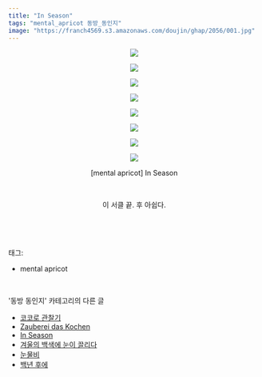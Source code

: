 ```yaml
---
title: "In Season"
tags: "mental_apricot 동방_동인지"
image: "https://franch4569.s3.amazonaws.com/doujin/ghap/2056/001.jpg"
---
```

<div class="article">
<p style="text-align: center; clear: none; float: none;"><img src="{{ site.imgserver2 }}/ghap/2056/001.jpg"/></p>
<p style="text-align: center; clear: none; float: none;"><img src="{{ site.imgserver2 }}/ghap/2056/002.jpg"/></p>
<p style="text-align: center; clear: none; float: none;"><img src="{{ site.imgserver2 }}/ghap/2056/003.jpg"/></p>
<p style="text-align: center; clear: none; float: none;"><img src="{{ site.imgserver2 }}/ghap/2056/004.jpg"/></p>
<p style="text-align: center; clear: none; float: none;"><img src="{{ site.imgserver2 }}/ghap/2056/005.jpg"/></p>
<p style="text-align: center; clear: none; float: none;"><img src="{{ site.imgserver2 }}/ghap/2056/006.jpg"/></p>
<p style="text-align: center; clear: none; float: none;"><img src="{{ site.imgserver2 }}/ghap/2056/007.jpg"/></p>
<p style="text-align: center; clear: none; float: none;"><img src="{{ site.imgserver2 }}/ghap/2056/008.jpg"/></p>
<p style="text-align: center; clear: none; float: none;">[mental apricot] In Season</p>
<p style="text-align: center; clear: none; float: none;"><br/></p>
<p style="text-align: center; clear: none; float: none;">이 서클 끝. 후 아쉽다.</p>
<p><br/></p>
</div><br/>
<div class="tagTrail">
<p>태그: </p>
<ul>
<li>mental apricot</li>
</ul>
</div><br/>
<div class="another">
<p>'동방 동인지' 카테고리의 다른 글</p>
<ul>
<li><a href="/ghap_2058">코코로 관찰기</a></li>
<li><a href="/ghap_2057">Zauberei das Kochen</a></li>
<li><a href="/ghap_2056">In Season</a></li>
<li><a href="/ghap_2055">겨울의 백색에 눈이 끌리다</a></li>
<li><a href="/ghap_2052">눈물비</a></li>
<li><a href="/ghap_2051">백년 후에</a></li>
</ul>
</div><br/>
<div class="cb_module cb_fluid">
<div class="cb_wrt cb_profile">
</div><!-- commentList close -->
</div><br/>
